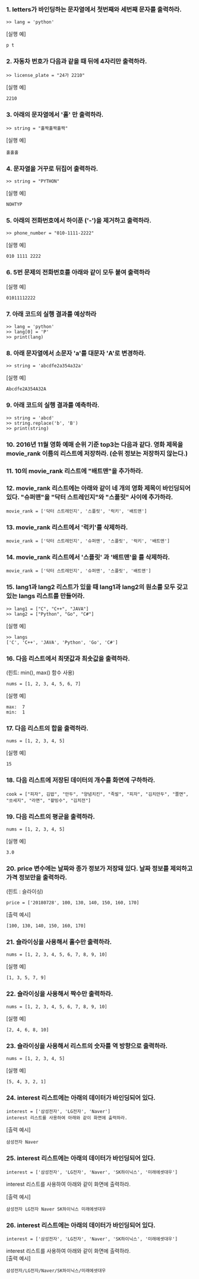 ### 1. letters가 바인딩하는 문자열에서 첫번째와 세번째 문자를 출력하라.
```
>> lang = 'python'
```
[실행 예]  
```
p t  
```

### 2. 자동차 번호가 다음과 같을 때 뒤에 4자리만 출력하라.  
```
>> license_plate = "24가 2210"
```
[실행 예]  
```
2210
```


### 3. 아래의 문자열에서 '홀' 만 출력하라.
```
>> string = "홀짝홀짝홀짝"
```
[실행 예]  
```
홀홀홀
```


### 4. 문자열을 거꾸로 뒤집어 출력하라.  
```
>> string = "PYTHON"
```
[실행 예]  
```
NOHTYP
```


### 5. 아래의 전화번호에서 하이푼 ('-')을 제거하고 출력하라.  
```
>> phone_number = "010-1111-2222"
```
[실행 예]  
```
010 1111 2222
```


### 6. 5번 문제의 전화번호를 아래와 같이 모두 붙여 출력하라  
[실행 예]
```
01011112222
```


### 7. 아래 코드의 실행 결과를 예상하라  
```
>> lang = 'python'
>> lang[0] = 'P'
>> print(lang)
```



### 8. 아래 문자열에서 소문자 'a'를 대문자 'A'로 변경하라.  
```
>> string = 'abcdfe2a354a32a'
```
[실행 예]
```
Abcdfe2A354A32A
```


### 9. 아래 코드의 실행 결과를 예측하라.
```
>> string = 'abcd'
>> string.replace('b', 'B')
>> print(string)
```


### 10. 2016년 11월 영화 예매 순위 기준 top3는 다음과 같다. 영화 제목을 movie_rank 이름의 리스트에 저장하라. (순위 정보는 저장하지 않는다.)




### 11. 10의 movie_rank 리스트에 "배트맨"을 추가하라.


### 12. movie_rank 리스트에는 아래와 같이 네 개의 영화 제목이 바인딩되어 있다. "슈퍼맨"을 "닥터 스트레인지"와 "스플릿" 사이에 추가하라.
```
movie_rank = ['닥터 스트레인지', '스플릿', '럭키', '배트맨']
```

### 13. movie_rank 리스트에서 '럭키'를 삭제하라.
```
movie_rank = ['닥터 스트레인지', '슈퍼맨', '스플릿', '럭키', '배트맨']
```


### 14. movie_rank 리스트에서 '스플릿' 과 '배트맨'을 를 삭제하라.
```
movie_rank = ['닥터 스트레인지', '슈퍼맨', '스플릿', '배트맨']
```




### 15. lang1과 lang2 리스트가 있을 때 lang1과 lang2의 원소를 모두 갖고 있는 langs 리스트를 만들어라.
```
>> lang1 = ["C", "C++", "JAVA"]
>> lang2 = ["Python", "Go", "C#"]
```
[실행 예]  
```
>> langs
['C', 'C++', 'JAVA', 'Python', 'Go', 'C#']
```

### 16. 다음 리스트에서 최댓값과 최솟값을 출력하라.   
(힌트: min(), max() 함수 사용)
```
nums = [1, 2, 3, 4, 5, 6, 7]
```
[실행 예]  
```
max:  7
min:  1
```

### 17. 다음 리스트의 합을 출력하라. 
```
nums = [1, 2, 3, 4, 5]
```
[실행 예]
```
15
```

### 18. 다음 리스트에 저장된 데이터의 개수를 화면에 구하하라.
```
cook = ["피자", 김밥", "만두", "양념치킨", "족발", "피자", "김치만두", "쫄면", "쏘세지", "라면", "팥빙수", "김치전"]
```

### 19. 다음 리스트의 평균을 출력하라. 
```
nums = [1, 2, 3, 4, 5]
```
[실행 예]  
```
3.0
```
### 20. price 변수에는 날짜와 종가 정보가 저장돼 있다. 날짜 정보를 제외하고 가격 정보만을 출력하라.   
(힌트 : 슬라이싱)  
```
price = ['20180728', 100, 130, 140, 150, 160, 170]
```
[출력 예시]  
```
[100, 130, 140, 150, 160, 170]
```

### 21. 슬라이싱을 사용해서 홀수만 출력하라.  
```
nums = [1, 2, 3, 4, 5, 6, 7, 8, 9, 10]
```
[실행 예]
```
[1, 3, 5, 7, 9]
```


### 22. 슬라이싱을 사용해서 짝수만 출력하라.
```
nums = [1, 2, 3, 4, 5, 6, 7, 8, 9, 10]
```
[실행 예]
```
[2, 4, 6, 8, 10]
```


### 23. 슬라이싱을 사용해서 리스트의 숫자를 역 방향으로 출력하라.
```
nums = [1, 2, 3, 4, 5]
```
[실행 예]
```
[5, 4, 3, 2, 1]
```


### 24. interest 리스트에는 아래의 데이터가 바인딩되어 있다.
```
interest = ['삼성전자', 'LG전자', 'Naver']
interest 리스트를 사용하여 아래와 같이 화면에 출력하라.
```
[출력 예시]  
```
삼성전자 Naver
```



### 25. interest 리스트에는 아래의 데이터가 바인딩되어 있다.
```
interest = ['삼성전자', 'LG전자', 'Naver', 'SK하이닉스', '미래에셋대우']
```
interest 리스트를 사용하여 아래와 같이 화면에 출력하라.  

[출력 예시]
```
삼성전자 LG전자 Naver SK하이닉스 미래에셋대우
```



### 26. interest 리스트에는 아래의 데이터가 바인딩되어 있다.
```
interest = ['삼성전자', 'LG전자', 'Naver', 'SK하이닉스', '미래에셋대우']
```
interest 리스트를 사용하여 아래와 같이 화면에 출력하라.  
[출력 예시]  
```
삼성전자/LG전자/Naver/SK하이닉스/미래에셋대우
```
